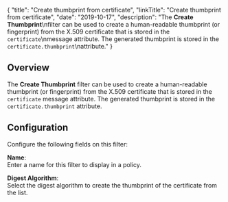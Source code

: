 {
"title": "Create thumbprint from certificate",
"linkTitle": "Create thumbprint from certificate",
"date": "2019-10-17",
"description": "The **Create Thumbprint**\\nfilter can be used to create a human-readable thumbprint (or fingerprint) from the X.509 certificate that is stored in the `certificate`\\nmessage attribute. The generated thumbprint is stored in the `certificate.thumbprint`\\nattribute."
}
﻿
<div id="p_certificate_thumbprints_overview">

Overview
--------

The **Create Thumbprint**
filter can be used to create a human-readable thumbprint (or fingerprint) from the X.509 certificate that is stored in the `certificate`
message attribute. The generated thumbprint is stored in the `certificate.thumbprint`
attribute.

</div>

<div id="p_certificate_thumbprints_conf">

Configuration
-------------

Configure the following fields on this filter:

**Name**:\
Enter a name for this filter to display in a policy.

**Digest Algorithm**:\
Select the digest algorithm to create the thumbprint of the certificate from the list.

</div>
